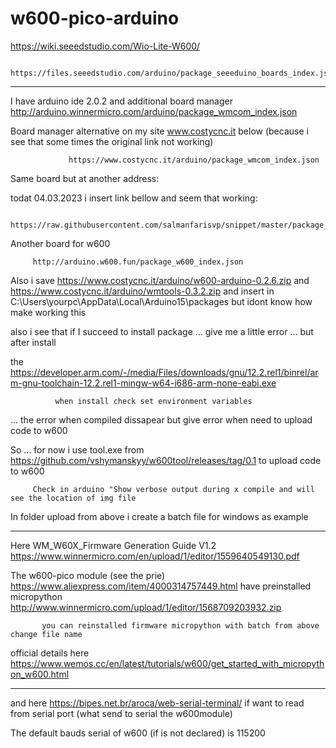 # w600-pico-arduino

https://wiki.seeedstudio.com/Wio-Lite-W600/

               https://files.seeedstudio.com/arduino/package_seeeduino_boards_index.json
               
-------------------------------------------------------------------------------------------------------------------------------------------------               

I have arduino ide 2.0.2 and additional board manager http://arduino.winnermicro.com/arduino/package_wmcom_index.json 

Board manager alternative on my site www.costycnc.it below (because i see that some times the original link not working)

                 https://www.costycnc.it/arduino/package_wmcom_index.json 
                 
 Same board but at another address:
 
 todat 04.03.2023 i insert link bellow and seem that working:
 
         https://raw.githubusercontent.com/salmanfarisvp/snippet/master/package_wmcom_index.json
         
         
         
Another board for w600         
         
         http://arduino.w600.fun/package_w600_index.json 
                 

Also i save https://www.costycnc.it/arduino/w600-arduino-0.2.6.zip and https://www.costycnc.it/arduino/wmtools-0.3.2.zip and insert in                                                       C:\Users\yourpc\AppData\Local\Arduino15\packages  but idont know how make working this

also  i see that if I succeed to install package ... give me a little error ... but after install 

the https://developer.arm.com/-/media/Files/downloads/gnu/12.2.rel1/binrel/arm-gnu-toolchain-12.2.rel1-mingw-w64-i686-arm-none-eabi.exe  

              when install check set environment variables 
              
... the error when compiled dissapear but give error when need to upload code to w600

So ... for now i use tool.exe from https://github.com/vshymanskyy/w600tool/releases/tag/0.1 to upload code to w600

         Check in arduino "Show verbose output during x compile and will see the location of img file 
         
 In folder upload from above i create a batch file for windows as example  
 
----------------------------------------------------------------------------------------------------------------------------------------------------------
 
 Here WM_W60X_Firmware Generation Guide V1.2 https://www.winnermicro.com/en/upload/1/editor/1559640549130.pdf 
 
 The w600-pico module (see the prie) https://www.aliexpress.com/item/4000314757449.html have preinstalled micropython http://www.winnermicro.com/upload/1/editor/1568709203932.zip
 
           you can reinstalled firmware micropython with batch from above change file name
           
 official details here https://www.wemos.cc/en/latest/tutorials/w600/get_started_with_micropython_w600.html      
 
 ----------------------------------------------------------------------------------------------------------------------------
 
 and here https://bipes.net.br/aroca/web-serial-terminal/ if want to read from serial port (what send to serial the w600module)
 
 The default bauds serial of w600 (if is not declared) is 115200 
